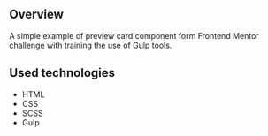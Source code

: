 ## Overview
A simple example of preview card component form Frontend Mentor challenge with training the use of Gulp tools.

## Used technologies

* HTML
* CSS
* SCSS
* Gulp